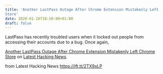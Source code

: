 ```yaml
---
title: 'Another LastPass Outage After Chrome Extension Mistakenly Left Chrome
Store'
date: 2020-01-26T18:50:00+01:00
draft: false
---
```


LastPass has recently troubled users when it locked out people from accessing their accounts due to a bug. Once again,

[Another LastPass Outage After Chrome Extension Mistakenly Left Chrome Store](https://latesthackingnews.com/2020/01/26/another-lastpass-outage-after-chrome-extension-mistakenly-left-chrome-store/) on [Latest Hacking News](https://latesthackingnews.com).

  
  
from Latest Hacking News https://ift.tt/2TX9xLP